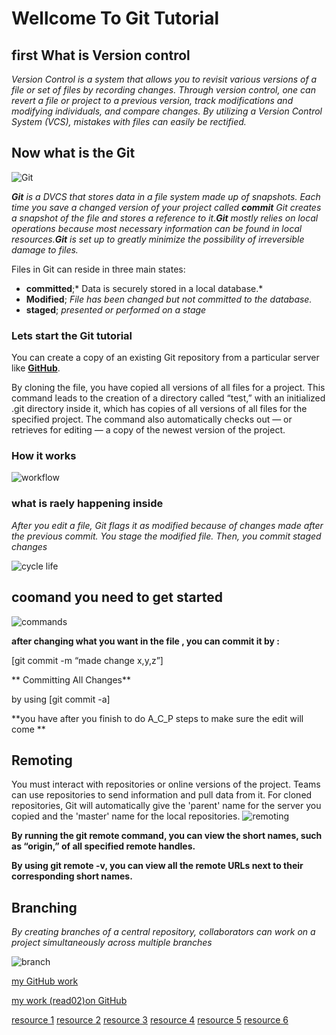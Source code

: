 # **Wellcome To Git Tutorial**

## **first What is Version control**

*Version Control is a system that allows you to revisit various versions of a file or set of files by recording changes. Through version control, one can revert a file or project to a previous version, track modifications and modifying individuals, and compare changes. By utilizing a Version Control System (VCS), mistakes with files can easily be rectified.*

## **Now what is the Git**

![Git](https://www.maketecheasier.com/assets/uploads/2020/12/GIT-featured-1.jpg)


_**Git** is a DVCS that stores data in a file system made up of snapshots. Each time you save a changed version of your project called **commit**  Git creates a snapshot of the file and stores a reference to it.**Git** mostly relies on local operations because most necessary information can be found in local resources.**Git** is set up to greatly minimize the possibility of irreversible damage to files._

Files in Git can reside in three main states:
* **committed**;* Data is securely stored in a local database.*
* **Modified**; *File has been changed but not committed to the database.*
* **staged**; *presented or performed on a stage*

### **Lets start the Git tutorial** ###

You can  create a copy of an existing Git repository from a particular server like **[GitHub](https://github.com/)**.

By cloning the file, you have copied all versions of all files for a project. This command leads to the creation of a directory called “test,” with an initialized .git directory inside it, which has copies of all versions of all files for the specified project. The command also automatically checks out — or retrieves for editing — a copy of the newest version of the project.

### **How it works**
![workflow](https://blog.udemy.com/wp-content/uploads/2015/08/image036.png)

### **what is raely happening inside**

_After you edit a file, Git flags it as modified because of changes made after the previous commit.
You stage the modified file.
Then, you commit staged changes_

![cycle life](https://blog.udemy.com/wp-content/uploads/2015/08/image006.png)

## **coomand you need to get started**

![commands](https://phoenixnap.com/kb/wp-content/uploads/2021/04/list-of-git-commands-cheat-sheet.jpg)


**after changing what you want in the file , you can commit it by :**

[git commit -m “made change x,y,z”]

** Committing All Changes**

by using [git commit -a]

**you have after you finish to do A_C_P steps to make sure the edit will come **

## **Remoting**

You must interact with repositories or online versions of the project. Teams can use repositories to send information and pull data from it.
For cloned repositories, Git will automatically give the 'parent' name for the server you copied and the 'master' name for the local repositories.
![remoting](https://static.javatpoint.com/tutorial/git/images/git-remote.png)

**By running the git remote command, you can view the short names, such as “origin,” of all specified remote handles.**

**By using git remote -v, you can view all the remote URLs next to their corresponding short names.**



## **Branching**

*By creating branches of a central repository, collaborators can work on a project simultaneously across multiple branches*

![branch](https://static.javatpoint.com/tutorial/git/images/git-branch.png)

[my GitHub work](https://mechengmalik.github.io/reading-notes/0)

[my work (read02)on GitHub](https://mechengmalik.github.io/reading-notes/read02)

[resource 1](https://blog.udemy.com/git-tutorial-a-comprehensive-guide/#2_1)
[resource 2](https://blog.udemy.com/git-tutorial-a-comprehensive-guide/#2_4)
[resource 3](https://blog.udemy.com/git-tutorial-a-comprehensive-guide/#6)
[resource 4](https://blog.udemy.com/git-tutorial-a-comprehensive-guide/#5_2)
[resource 5](https://blog.udemy.com/git-tutorial-a-comprehensive-guide/#7)
[resource 6](https://blog.udemy.com/git-tutorial-a-comprehensive-guide/#9)